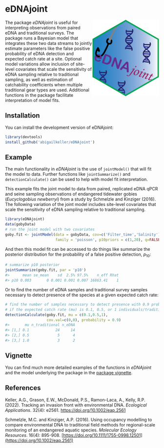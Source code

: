 
<!-- README.md is generated from README.Rmd. Please edit that file -->

# eDNAjoint

<img src="man/figures/logo.png" align="right" height="250" dpi="700" />
<!-- badges: start --> <!-- badges: end -->

The package *eDNAjoint* is useful for interpreting observations from
paired eDNA and traditional surveys. The package runs a Bayesian model
that integrates these two data streams to jointly estimate parameters
like the false positive probability of eDNA detection and expected catch
rate at a site. Optional model variations allow inclusion of site-level
covariates that scale the sensitivity of eDNA sampling relative to
traditional sampling, as well as estimation of catchability coefficients
when multiple traditional gear types are used. Additional functions in
the package facilitate interpretation of model fits.

## Installation

You can install the development version of eDNAjoint:

``` r
library(devtools)
install_github('abigailkeller/eDNAjoint')
```

## Example

The main functionality in *eDNAjoint* is the use of `jointModel()` that
will fit the model to data. Further functions like `jointSummarize()`
and `detectionCalculate()` can be used to help with model fit
interpretation.

This example fits the joint model to data from paired, replicated eDNA
qPCR and seine sampling observations of endangered tidewater gobies
(*Eucyclogobius newberryi*) from a study by Schmelzle and Kinziger
(2016). The following variation of the joint model includes site-level
covariates that scale the sensitivity of eDNA sampling relative to
traditional sampling.

``` r
library(eDNAjoint)
data(gobyData)
# run the joint model with two covariates
goby.fit <- jointModel(data = gobyData, cov=c('Filter_time','Salinity'), 
                       family = 'poisson', p10priors = c(1,20), q=FALSE)
```

And then this model fit can be accessed to do things like summarize the
posterior distribution for the probability of a false positive
detection, $p_{10}$:

``` r
# summarize p10 posterior
jointSummarize(goby.fit, par = 'p10')
#>      mean se_mean    sd  2.5% 97.5%    n_eff Rhat
#> p10 0.003       0 0.001 0.001 0.007 16863.41    1
```

Or to find the number of eDNA samples and traditional survey samples
necessary to detect presence of the species at a given expected catch
rate:

``` r
# find the number of samples necessary to detect presence with 0.9 probability at the mean covariate values, 
# if the expected catch rate (mu) is 0.1, 0.5, or 1 individuals/traditional survey unit.
detectionCalculate(goby.fit, mu = c(0.1,0.5,1), 
                   cov.val=c(0,0), probability = 0.9)
#>       mu n_traditional n_eDNA
#> [1,] 0.1            24     14
#> [2,] 0.5             5      4
#> [3,] 1.0             3      2
```

## Vignette

You can find much more detailed examples of the functions in *eDNAjoint*
and the model underlying the package in the [package
vignette](https://bookdown.org/abigailkeller/eDNAjoint_vignette/).

## References

Keller, A.G., Grason, E.W., McDonald, P.S., Ramon-Laca, A., Kelly, R.P.
(2022). Tracking an invasion front with environmental DNA. *Ecological
Applications*. 32(4): e2561. <https://doi.org/10.1002/eap.2561>

Schmelzle, M.C. and Kinziger, A.P. (2016). Using occupancy modelling to
compare environmental DNA to traditional field methods for
regional-scale monitoring of an endangered aquatic species. *Molecular
Ecology Resources*. 16(4): 895-908.
[https://doi.org/10.1111/1755-0998.12501](https://doi.org/10.1002/eap.2561)
